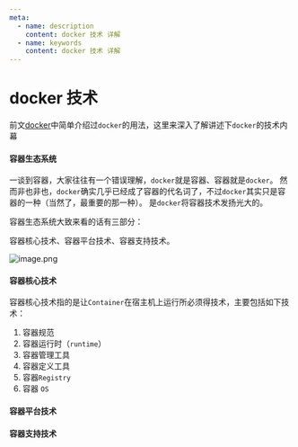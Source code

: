 ```yaml
---
meta:
  - name: description
    content: docker 技术 详解
  - name: keywords
    content: docker 技术 详解
---
```


# docker 技术

前文[docker](https://z.wiki/tech/docker.html#docker)中简单介绍过`docker`的用法，这里来深入了解讲述下`docker`的技术内幕


<ImgView width="100" title="docker" url="https://z.wiki/autoupload/20230501/VkEH.2160X3840-image.png" />

#### 容器生态系统

一谈到容器，大家往往有一个错误理解，`docker`就是容器、容器就是`docker`。
然而非也非也，`docker`确实几乎已经成了容器的代名词了，不过`docker`其实只是容器的一种（当然了，最重要的那一种）。
是`docker`将容器技术发扬光大的。

容器生态系统大致来看的话有三部分：


容器核心技术、容器平台技术、容器支持技术。

![image.png](https://5.z.wiki/autoupload/20230803/8EJ6.664X1334-image.png)



#### 容器核心技术

容器核心技术指的是让`Container`在宿主机上运行所必须得技术，主要包括如下技术：

1. 容器规范
2. 容器运行时（`runtime`）
3. 容器管理工具
4. 容器定义工具
5. 容器`Registry`
6. 容器 `OS`




#### 容器平台技术








#### 容器支持技术


